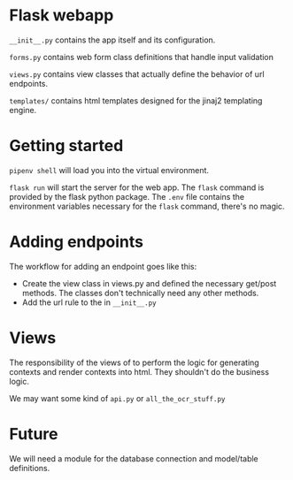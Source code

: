 # Flask webapp

`__init__.py` contains the app itself and its configuration.

`forms.py` contains web form class definitions that handle input validation

`views.py` contains view classes that actually define the behavior of url endpoints.

`templates/` contains html templates designed for the jinaj2 templating engine.

# Getting started

`pipenv shell` will load you into the virtual environment.

`flask run` will start the server for the web app. The `flask` command is provided by the flask python package. The `.env` file contains the environment variables necessary for the `flask` command, there's no magic.

# Adding endpoints

The workflow for adding an endpoint goes like this:

 - Create the view class in views.py and defined the necessary get/post methods. The classes don't technically need any other methods.
 - Add the url rule to the in `__init__.py`

# Views

The responsibility of the views of to perform the logic for generating contexts and render contexts into html. They shouldn't do the business logic.

We may want some kind of `api.py` or `all_the_ocr_stuff.py`

# Future

We will need a module for the database connection and model/table definitions.